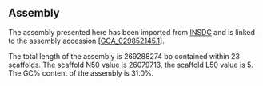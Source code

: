 **Assembly**
--------

The assembly presented here has been imported from [INSDC](http://www.insdc.org) and is linked to the assembly accession [[GCA\_029852145.1](http://www.ebi.ac.uk/ena/data/view/GCA_029852145.1)].

The total length of the assembly is 269288274 bp contained within 23 scaffolds.
The scaffold N50 value is 26079713, the scaffold L50 value is 5.
The GC% content of the assembly is 31.0%.
